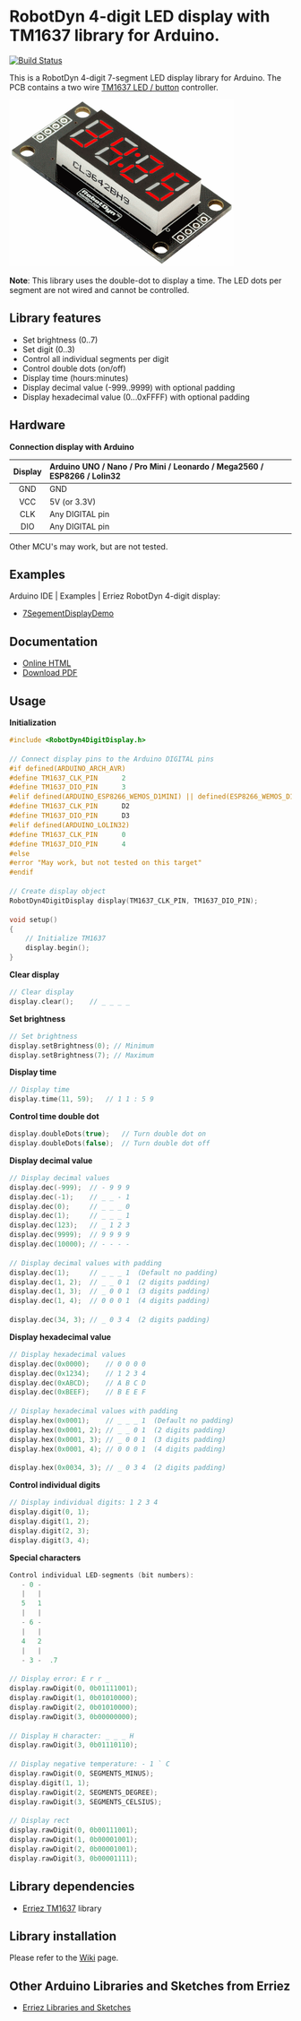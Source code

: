 # RobotDyn 4-digit LED display with TM1637 library for Arduino.

[![Build Status](https://travis-ci.org/Erriez/ErriezRobotDyn4DigitDisplay.svg?branch=master)](https://travis-ci.org/Erriez/ErriezRobotDyn4DigitDisplay)

This is a RobotDyn 4-digit 7-segment LED display library for Arduino. The PCB contains a two wire [TM1637 LED / button](https://github.com/Erriez/ErriezTM1637) controller.

![ErriezRobotDyn4DigitDisplay](https://raw.githubusercontent.com/Erriez/ErriezRobotDyn4DigitDisplay/master/extras/ErriezRobotDyn4DigitDisplay.png)

**Note**: This library uses the double-dot to display a time. The LED dots per segment are not wired and cannot be controlled.

## Library features

- Set brightness (0..7)
- Set digit (0..3)
- Control all individual segments per digit
- Control double dots (on/off)
- Display time (hours:minutes)
- Display decimal value (-999..9999) with optional padding
- Display hexadecimal value (0...0xFFFF) with optional padding

## Hardware

**Connection display with Arduino**

| Display | Arduino UNO / Nano / Pro Mini / Leonardo / Mega2560 / ESP8266 / Lolin32 |
| :-----: | :----------------------------------------------------------- |
|   GND   | GND                                                          |
|   VCC   | 5V (or 3.3V)                                                 |
|   CLK   | Any DIGITAL pin                                              |
|   DIO   | Any DIGITAL pin                                              |

Other MCU's may work, but are not tested.


## Examples

Arduino IDE | Examples | Erriez RobotDyn 4-digit display:

* [7SegementDisplayDemo](https://github.com/Erriez/ErriezRobotDyn4DigitDisplay/blob/master/examples/7SegementDisplayDemo/7SegementDisplayDemo.ino)


## Documentation

* [Online HTML](https://erriez.github.io/ErriezRobotDyn4DigitDisplay)
* [Download PDF](https://github.com/Erriez/ErriezRobotDyn4DigitDisplay/raw/gh-pages/latex/ErriezRobotDyn4DigitDisplay.pdf)


## Usage

**Initialization**

```c++
#include <RobotDyn4DigitDisplay.h>

// Connect display pins to the Arduino DIGITAL pins
#if defined(ARDUINO_ARCH_AVR)
#define TM1637_CLK_PIN      2
#define TM1637_DIO_PIN      3
#elif defined(ARDUINO_ESP8266_WEMOS_D1MINI) || defined(ESP8266_WEMOS_D1MINI) || defined(ARDUINO_ESP8266_NODEMCU)
#define TM1637_CLK_PIN      D2
#define TM1637_DIO_PIN      D3
#elif defined(ARDUINO_LOLIN32)
#define TM1637_CLK_PIN      0
#define TM1637_DIO_PIN      4
#else
#error "May work, but not tested on this target"
#endif

// Create display object
RobotDyn4DigitDisplay display(TM1637_CLK_PIN, TM1637_DIO_PIN);

void setup()
{
    // Initialize TM1637
    display.begin();
}
```

**Clear display**

```c++
// Clear display
display.clear();	// _ _ _ _
```

**Set brightness**

```c++
// Set brightness
display.setBrightness(0); // Minimum
display.setBrightness(7); // Maximum
```

**Display time**

```c++
// Display time
display.time(11, 59);	// 1 1 : 5 9
```

**Control time double dot**

```c++
display.doubleDots(true); 	// Turn double dot on
display.doubleDots(false); 	// Turn double dot off
```

**Display decimal value**

```c++
// Display decimal values
display.dec(-999);	// - 9 9 9
display.dec(-1);	// _ _ - 1
display.dec(0);		// _ _ _ 0
display.dec(1);		// _ _ _ 1
display.dec(123);	// _ 1 2 3
display.dec(9999);	// 9 9 9 9
display.dec(10000);	// - - - -

// Display decimal values with padding
display.dec(1); 	// _ _ _ 1  (Default no padding)
display.dec(1, 2);	// _ _ 0 1  (2 digits padding)
display.dec(1, 3);	// _ 0 0 1  (3 digits padding)
display.dec(1, 4);	// 0 0 0 1  (4 digits padding)

display.dec(34, 3);	// _ 0 3 4  (2 digits padding)
```

**Display hexadecimal value**

```c++
// Display hexadecimal values
display.dec(0x0000);	// 0 0 0 0
display.dec(0x1234);	// 1 2 3 4
display.dec(0xABCD);	// A B C D
display.dec(0xBEEF);	// B E E F

// Display hexadecimal values with padding
display.hex(0x0001); 	// _ _ _ 1  (Default no padding)
display.hex(0x0001, 2);	// _ _ 0 1  (2 digits padding)
display.hex(0x0001, 3);	// _ 0 0 1  (3 digits padding)
display.hex(0x0001, 4);	// 0 0 0 1  (4 digits padding)

display.hex(0x0034, 3);	// _ 0 3 4  (2 digits padding)
```

**Control individual digits**

```c++
// Display individual digits: 1 2 3 4
display.digit(0, 1);
display.digit(1, 2);
display.digit(2, 3);
display.digit(3, 4);
```

**Special characters**

```c++
Control individual LED-segments (bit numbers):
   - 0 -
   |   |
   5   1
   |   |
   - 6 -
   |   |
   4   2
   |   |
   - 3 -  .7

// Display error: E r r _
display.rawDigit(0, 0b01111001);
display.rawDigit(1, 0b01010000);
display.rawDigit(2, 0b01010000);
display.rawDigit(3, 0b00000000);

// Display H character: _ _ _ H
display.rawDigit(3, 0b01110110);

// Display negative temperature: - 1 ` C
display.rawDigit(0, SEGMENTS_MINUS);
display.digit(1, 1);
display.rawDigit(2, SEGMENTS_DEGREE);
display.rawDigit(3, SEGMENTS_CELSIUS);

// Display rect
display.rawDigit(0, 0b00111001);
display.rawDigit(1, 0b00001001);
display.rawDigit(2, 0b00001001);
display.rawDigit(3, 0b00001111);
```


## Library dependencies

* [Erriez TM1637](https://github.com/Erriez/ErriezTM1637) library


## Library installation

Please refer to the [Wiki](https://github.com/Erriez/ErriezArduinoLibrariesAndSketches/wiki) page.


## Other Arduino Libraries and Sketches from Erriez

* [Erriez Libraries and Sketches](https://github.com/Erriez/ErriezArduinoLibrariesAndSketches)
